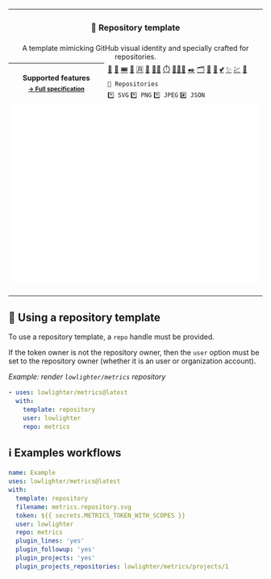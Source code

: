 <!--header-->
<table>
  <tr><th colspan="2"><h3>📘 Repository template</h3></th></tr>
  <tr><td colspan="2" align="center">A template mimicking GitHub visual identity and specially crafted for repositories.</td></tr>
  <tr>
    <th rowspan="3">Supported features<br><sub><a href="metadata.yml">→ Full specification</a></sub></th>
    <td><a href="/source/plugins/activity" title="📰 Recent activity">📰</a> <a href="/source/plugins/contributors" title="🏅 Repository contributors">🏅</a> <a href="/source/plugins/followup" title="🎟️ Follow-up of issues and pull requests">🎟️</a> <a href="/source/plugins/introduction" title="🙋 Introduction">🙋</a> <a href="/source/plugins/languages" title="🈷️ Most used languages">🈷️</a> <a href="/source/plugins/licenses" title="📜 Repository licenses">📜</a> <a href="/source/plugins/lines" title="👨‍💻 Lines of code changed">👨‍💻</a> <a href="/source/plugins/pagespeed" title="⏱️ Website performances">⏱️</a> <a href="/source/plugins/people" title="🧑‍🤝‍🧑 People plugin">🧑‍🤝‍🧑</a> <a href="/source/plugins/posts" title="✒️ Recent posts">✒️</a> <a href="/source/plugins/projects" title="🗂️ Active projects">🗂️</a> <a href="/source/plugins/rss" title="🗼 Rss feed">🗼</a> <a href="/source/plugins/screenshot" title="📸 Website screenshot">📸</a> <a href="/source/plugins/sponsors" title="💕 GitHub Sponsors">💕</a> <a href="/source/plugins/stargazers" title="✨ Stargazers over last weeks">✨</a> <a href="/source/plugins/stock" title="💹 Stock prices">💹</a> <a href="/source/plugins/traffic" title="🧮 Repositories traffic">🧮</a></td>
  </tr>
  <tr>
    <td><code>📓 Repositories</code></td>
  </tr>
  <tr>
    <td><code>*️⃣ SVG</code> <code>*️⃣ PNG</code> <code>*️⃣ JPEG</code> <code>#️⃣ JSON</code></td>
  </tr>
  <tr>
    <td colspan="2" align="center">
      <img src="https://github.com/lowlighter/metrics/blob/examples/metrics.repository.svg" alt=""></img>
      <img width="900" height="1" alt="">
    </td>
  </tr>
</table>
<!--/header-->

## 🎎 Using a repository template

To use a repository template, a `repo` handle must be provided.

If the token owner is not the repository owner, then the `user` option must be set to the repository owner (whether it is an user or organization account).

*Example: render `lowlighter/metrics` repository*
```yml
- uses: lowlighter/metrics@latest
  with:
    template: repository
    user: lowlighter
    repo: metrics
```

## ℹ️ Examples workflows

<!--examples-->
```yaml
name: Example
uses: lowlighter/metrics@latest
with:
  template: repository
  filename: metrics.repository.svg
  token: ${{ secrets.METRICS_TOKEN_WITH_SCOPES }}
  user: lowlighter
  repo: metrics
  plugin_lines: 'yes'
  plugin_followup: 'yes'
  plugin_projects: 'yes'
  plugin_projects_repositories: lowlighter/metrics/projects/1

```
<!--/examples-->